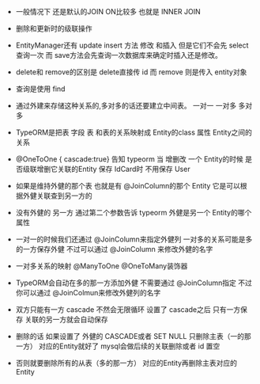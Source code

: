 * 一般情况下 还是默认的JOIN ON比较多 也就是 INNER JOIN

* 删除和更新时的级联操作


* EntityManager还有 update insert 方法 修改 和插入 但是它们不会先 select查询一次 而 save方法会先查询一次数据库来确定时插入还是修改。

* delete和 remove的区别是 delete直接传 id 而 remove 则是传入 entity对象

* 查询是使用 find

* 通过外建来存储这种关系的,多对多的话还要建立中间表。 一对一 一对多 多对多
* TypeORM是把表 字段 表 和表的关系映射成 Entity的class 属性 Entity之间的关系

* @OneToOne    { cascade:true} 告知 typeorm 当 增删改 一个 Entity的时候 是否级联增删它关联的Entity  保存 IdCard时 不用保存  User


* 如果是维持外健的那个表 也就是有 @JoinColumn的那个 Entity 它是可以根据外健关联查到另一方的
* 没有外健的 另一方  通过第二个参数告诉 typeorm 外健是另一个 Entity的哪个属性


* 一对一的时候我们还通过 @JoinColumn来指定外健列   一对多的关系可能是多的一方保存外健 不过可以通过 @JoinColumn 来修改外健的名字



* 一对多关系的映射 @ManyToOne @OneToMany装饰器
* TypeORM会自动在多的那一方添加外健 不需要通过 @JoinColumn指定 不过你可以通过 @JoinColmun来修改外健列的名字
* 双方只能有一方 cascade 不然会无限循环 设置了 cascade之后 只有一方保存 关联的另一方就会自动保存
* 删除的话 如果设置了 外健的 CASCADE或者 SET NULL 只删除主表（一的那一方） 对应的Entity就好了   mysql会做后续的关联删除或者 id 置空
* 否则就要删除所有的从表（多的那一方） 对应的Entity再删除主表对应的Entity